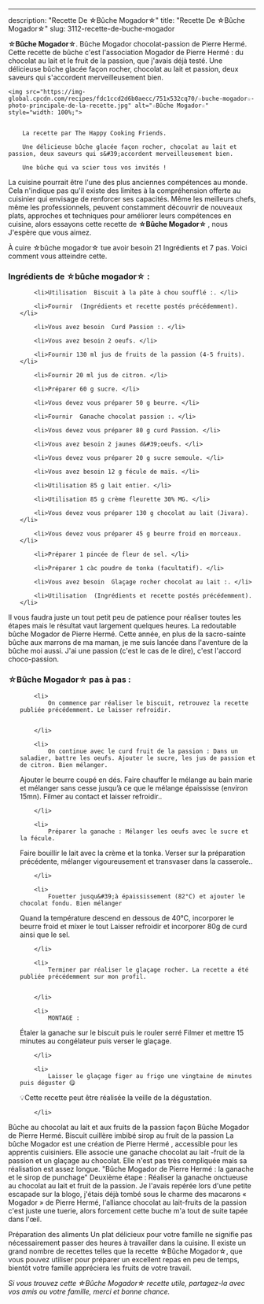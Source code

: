 ---
description: "Recette De ☆Bûche Mogador☆"
title: "Recette De ☆Bûche Mogador☆"
slug: 3112-recette-de-buche-mogador

<p>
	<strong>☆Bûche Mogador☆</strong>. 
	Bûche Mogador chocolat-passion de Pierre Hermé. Cette recette de bûche c&#39;est l&#39;association Mogador de Pierre Hermé : du chocolat au lait et le fruit de la passion, que j&#39;avais déjà testé. Une délicieuse bûche glacée façon rocher, chocolat au lait et passion, deux saveurs qui s&#39;accordent merveilleusement bien.
</p>
<p>
	
	<img src="https://img-global.cpcdn.com/recipes/fdc1ccd2d6b0aecc/751x532cq70/☆buche-mogador☆-photo-principale-de-la-recette.jpg" alt="☆Bûche Mogador☆" style="width: 100%;">
	
	
		La recette par The Happy Cooking Friends.
	
		Une délicieuse bûche glacée façon rocher, chocolat au lait et passion, deux saveurs qui s&#39;accordent merveilleusement bien.
	
		Une bûche qui va scier tous vos invités !
	
</p>

La cuisine pourrait être l'une des plus anciennes compétences au monde. Cela n'indique pas qu'il existe des limites à la compréhension offerte au cuisinier qui envisage de renforcer ses capacités. Même les meilleurs chefs, même les professionnels, peuvent constamment découvrir de nouveaux plats, approches et techniques pour améliorer leurs compétences en cuisine, alors essayons cette recette de <strong> ☆Bûche Mogador☆ </strong>, nous J'espère que vous aimez.

<!--inarticleads1-->

À cuire ☆bûche mogador☆ tue avoir besoin 21 Ingrédients et 7 pas. Voici comment vous atteindre cette.

<h3>Ingrédients de ☆bûche mogador☆ :</h3>

<ol>
	
		<li>Utilisation  Biscuit à la pâte à chou soufflé :. </li>
	
		<li>Fournir  (Ingrédients et recette postés précédemment). </li>
	
		<li>Vous avez besoin  Curd Passion :. </li>
	
		<li>Vous avez besoin 2 oeufs. </li>
	
		<li>Fournir 130 ml jus de fruits de la passion (4-5 fruits). </li>
	
		<li>Fournir 20 ml jus de citron. </li>
	
		<li>Préparer 60 g sucre. </li>
	
		<li>Vous devez vous préparer 50 g beurre. </li>
	
		<li>Fournir  Ganache chocolat passion :. </li>
	
		<li>Vous devez vous préparer 80 g curd Passion. </li>
	
		<li>Vous avez besoin 2 jaunes d&#39;oeufs. </li>
	
		<li>Vous devez vous préparer 20 g sucre semoule. </li>
	
		<li>Vous avez besoin 12 g fécule de maïs. </li>
	
		<li>Utilisation 85 g lait entier. </li>
	
		<li>Utilisation 85 g crème fleurette 30% MG. </li>
	
		<li>Vous devez vous préparer 130 g chocolat au lait (Jivara). </li>
	
		<li>Vous devez vous préparer 45 g beurre froid en morceaux. </li>
	
		<li>Préparer 1 pincée de fleur de sel. </li>
	
		<li>Préparer 1 càc poudre de tonka (facultatif). </li>
	
		<li>Vous avez besoin  Glaçage rocher chocolat au lait :. </li>
	
		<li>Utilisation  (Ingrédients et recette postés précédemment). </li>
	
</ol>

Il vous faudra juste un tout petit peu de patience pour réaliser toutes les étapes mais le résultat vaut largement quelques heures. La redoutable bûche Mogador de Pierre Hermé. Cette année, en plus de la sacro-sainte bûche aux marrons de ma maman, je me suis lancée dans l&#39;aventure de la bûche moi aussi. J&#39;ai une passion (c&#39;est le cas de le dire), c&#39;est l&#39;accord choco-passion. 

<!--inarticleads2-->

<h3>☆Bûche Mogador☆ pas à pas :</h3>

<ol>
	
		<li>
			On commence par réaliser le biscuit, retrouvez la recette publiée précédemment. Le laisser refroidir.
			
			
		</li>
	
		<li>
			On continue avec le curd fruit de la passion : Dans un saladier, battre les oeufs. Ajouter le sucre, les jus de passion et de citron. Bien mélanger.
Ajouter le beurre coupé en dés.
Faire chauffer le mélange au bain marie et mélanger sans cesse jusqu’à ce que le mélange épaississe (environ 15mn).
Filmer au contact et laisser refroidir..
			
			
		</li>
	
		<li>
			Préparer la ganache : Mélanger les oeufs avec le sucre et la fécule.
Faire bouillir le lait avec la crème et la tonka.
Verser sur la préparation précédente, mélanger vigoureusement et transvaser dans la casserole..
			
			
		</li>
	
		<li>
			Fouetter jusqu&#39;à épaississement (82°C) et ajouter le chocolat fondu. Bien mélanger 
Quand la température descend en dessous de 40°C, incorporer le beurre froid et mixer le tout
Laisser refroidir et incorporer 80g de curd ainsi que le sel.
			
			
		</li>
	
		<li>
			Terminer par réaliser le glaçage rocher. La recette a été publiée précédemment sur mon profil.
			
			
		</li>
	
		<li>
			MONTAGE :

Étaler la ganache sur le biscuit puis le rouler serré
Filmer et mettre 15 minutes au congélateur puis verser le glaçage.
			
			
		</li>
	
		<li>
			Laisser le glaçage figer au frigo une vingtaine de minutes puis déguster 😋

💡Cette recette peut être réalisée la veille de la dégustation.
			
			
		</li>
	
</ol>

Bûche au chocolat au lait et aux fruits de la passion façon Bûche Mogador de Pierre Hermé. Biscuit cuillère imbibé sirop au fruit de la passion La bûche Mogador est une création de Pierre Hermé , accessible pour les apprentis cuisiniers. Elle associe une ganache chocolat au lait -fruit de la passion et un glaçage au chocolat. Elle n&#39;est pas très compliquée mais sa réalisation est assez longue. &#34;Bûche Mogador de Pierre Hermé : la ganache et le sirop de punchage&#34; Deuxième étape : Réaliser la ganache onctueuse au chocolat au lait et fruit de la passion. Je l&#39;avais repérée lors d&#39;une petite escapade sur la blogo, j&#39;étais déjà tombé sous le charme des macarons « Mogador » de Pierre Hermé, l&#39;alliance chocolat au lait-fruits de la passion c&#39;est juste une tuerie, alors forcement cette buche m&#39;a tout de suite tapée dans l&#39;œil. 

<!--inarticleads1-->

<p>
Préparation des aliments Un plat délicieux pour votre famille ne signifie pas nécessairement passer des heures à travailler dans la cuisine. Il existe un grand nombre de recettes telles que la recette ☆Bûche Mogador☆, que vous pouvez utiliser pour préparer un excellent repas en peu de temps, bientôt votre famille appréciera les fruits de votre travail.
</p>

<p>
<i>Si vous trouvez cette ☆Bûche Mogador☆ recette utile, partagez-la avec vos amis ou votre famille, merci et bonne chance.</i>
</p>
